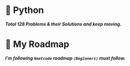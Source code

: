# 🐍 Python

***Total 128 Problems & their Solutions and keep moving.***

# 🚀 My Roadmap
***I'm following `Neetcode` roadmap `(Beginners)` must follow.***
